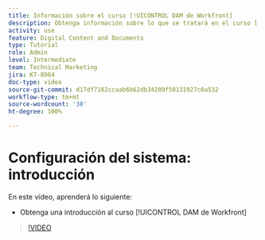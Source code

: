 ```yaml
---
title: Información sobre el curso [!UICONTROL DAM de Workfront]
description: Obtenga información sobre lo que se tratará en el curso [!UICONTROL DAM de Workfront] Administrador, parte 1 del Curso de configuración del sistema.
activity: use
feature: Digital Content and Documents
type: Tutorial
role: Admin
level: Intermediate
team: Technical Marketing
jira: KT-8964
doc-type: video
source-git-commit: d17df7162ccaab6b62db34209f50131927c0a532
workflow-type: tm+mt
source-wordcount: '38'
ht-degree: 100%

---
```


# Configuración del sistema: introducción

En este vídeo, aprenderá lo siguiente:

* Obtenga una introducción al curso [!UICONTROL DAM de Workfront]

>[!VIDEO](https://video.tv.adobe.com/v/3436904/?quality=12&learn=on&enablevpops&captions=spa)

<!-- Learn more graphic & links to documentation articles
* Accessing help for Workfront DAM
* Workfront DAM within Workfront
-->
